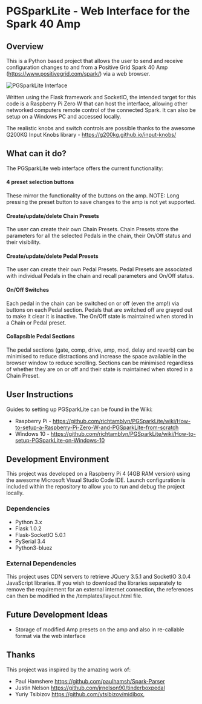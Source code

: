 # PGSparkLite - Web Interface for the Spark 40 Amp

## Overview

This is a Python based project that allows the user to send and receive configuration changes to and from a Positive Grid Spark 40 Amp (https://www.positivegrid.com/spark/) via a web browser. 

![PGSparkLite Interface](https://richtamblyn.co.uk/wp-content/uploads/2021/02/StoreRecallPT.jpg)

Written using the Flask framework and SocketIO, the intended target for this code is a Raspberry Pi Zero W that can host the interface, allowing other networked computers remote control of the connected Spark. It can also be setup on a Windows PC and accessed locally.

The realistic knobs and switch controls are possible thanks to the awesome G200KG Input Knobs library - https://g200kg.github.io/input-knobs/

## What can it do?
The PGSparkLite web interface offers the current functionality:

#### 4 preset selection buttons
These mirror the functionality of the buttons on the amp. NOTE: Long pressing the preset button to save changes to the amp is not yet supported.

#### Create/update/delete Chain Presets
The user can create their own Chain Presets. Chain Presets store the parameters for all the selected Pedals in the chain, their On/Off status and their visibility.

#### Create/update/delete Pedal Presets
The user can create their own Pedal Presets. Pedal Presets are associated with individual Pedals in the chain and recall parameters and On/Off status.

#### On/Off Switches
Each pedal in the chain can be switched on or off (even the amp!) via buttons on each Pedal section. Pedals that are switched off are grayed out to make it clear it is inactive. The On/Off state is maintained when stored in a Chain or Pedal preset.

#### Collapsible Pedal Sections
The pedal sections (gate, comp, drive, amp, mod, delay and reverb) can be minimised to reduce distractions and increase the space available in the browser window to reduce scrolling. Sections can be minimised regardless of whether they are on or off and their state is maintained when stored in a Chain Preset.

## User Instructions
Guides to setting up PGSparkLite can be found in the Wiki: 

* Raspberry Pi - https://github.com/richtamblyn/PGSparkLite/wiki/How-to-setup-a-Raspberry-Pi-Zero-W-and-PGSparkLite-from-scratch
* Windows 10 - https://github.com/richtamblyn/PGSparkLite/wiki/How-to-setup-PGSparkLite-on-Windows-10

## Development Environment
This project was developed on a Raspberry Pi 4 (4GB RAM version) using the awesome Microsoft Visual Studio Code IDE. Launch configuration is included within the repository to allow you to run and debug the project locally. 

### Dependencies
- Python 3.x
- Flask 1.0.2 
- Flask-SocketIO 5.0.1
- PySerial 3.4
- Python3-bluez

### External Dependencies
This project uses CDN servers to retrieve JQuery 3.5.1 and SocketIO 3.0.4 JavaScript libraries. If you wish to download the libraries separately to remove the requirement for an external internet connection, the references can then be modified in the /templates/layout.html file.

## Future Development Ideas
- Storage of modified Amp presets on the amp and also in re-callable format via the web interface
## Thanks

This project was inspired by the amazing work of:

- Paul Hamshere https://github.com/paulhamsh/Spark-Parser
- Justin Nelson https://github.com/jrnelson90/tinderboxpedal
- Yuriy Tsibizov https://github.com/ytsibizov/midibox,
